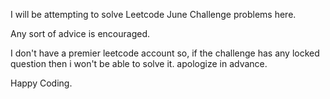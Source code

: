 I will be attempting to solve Leetcode June Challenge problems here.

Any sort of advice is encouraged.

I don't have a premier leetcode account so, if the challenge has any locked question then i won't be able to solve it. apologize in advance.

Happy Coding.
